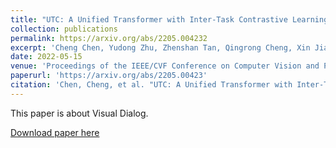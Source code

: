 ```yaml
---
title: "UTC: A Unified Transformer with Inter-Task Contrastive Learning for Visual Dialog"
collection: publications
permalink: https://arxiv.org/abs/2205.004232
excerpt: 'Cheng Chen, Yudong Zhu, Zhenshan Tan, Qingrong Cheng, Xin Jiang, Qun Liu, Xiaodong Gu.'
date: 2022-05-15
venue: 'Proceedings of the IEEE/CVF Conference on Computer Vision and Pattern Recognition 2022'
paperurl: 'https://arxiv.org/abs/2205.00423'
citation: 'Chen, Cheng, et al. "UTC: A Unified Transformer with Inter-Task Contrastive Learning for Visual Dialog." arXiv preprint arXiv:2205.00423 (2022).'
---
```

This paper is about Visual Dialog.

[Download paper here](https://arxiv.org/abs/2205.00423)
